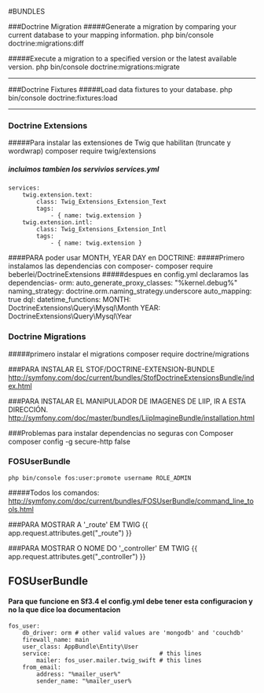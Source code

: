 #BUNDLES

###Doctrine Migration
#####Generate a migration by comparing your current database to your mapping information.
    php bin/console doctrine:migrations:diff 

#####Execute a migration to a specified version or the latest available version.
    php bin/console doctrine:migrations:migrate             

------------------------------------------------------------

###Doctrine Fixtures
#####Load data fixtures to your database.
    php bin/console doctrine:fixtures:load                  

___________________________________________________________
### Doctrine Extensions
#####Para instalar las extensiones de Twig que habilitan (truncate y wordwrap)
    composer require twig/extensions

##### incluimos tambien los servivios services.yml
    services:
        twig.extension.text:
            class: Twig_Extensions_Extension_Text
            tags:
                - { name: twig.extension }
        twig.extension.intl:
            class: Twig_Extensions_Extension_Intl
            tags:
                - { name: twig.extension } 
                
####PARA poder usar MONTH, YEAR DAY en DOCTRINE:
#####Primero instalamos las dependencias con composer-
	composer require beberlei/DoctrineExtensions
#####despues en config.yml declaramos las dependencias-
	orm:
        auto_generate_proxy_classes: "%kernel.debug%"
        naming_strategy: doctrine.orm.naming_strategy.underscore
        auto_mapping: true
        dql:
            datetime_functions:
                MONTH: DoctrineExtensions\Query\Mysql\Month
                YEAR: DoctrineExtensions\Query\Mysql\Year 

### Doctrine Migrations
#####primero instalar el migrations
    composer require doctrine/migrations
    

###PARA INSTALAR EL STOF/DOCTRINE-EXTENSION-BUNDLE
http://symfony.com/doc/current/bundles/StofDoctrineExtensionsBundle/index.html

###PARA INSTALAR EL MANIPULADOR DE IMAGENES DE LIIP, IR A ESTA DIRECCIÓN.
http://symfony.com/doc/master/bundles/LiipImagineBundle/installation.html

###Problemas para instalar dependencias no seguras con Composer
    composer config -g secure-http false


### FOSUserBundle ###
    php bin/console fos:user:promote username ROLE_ADMIN
#####Todos los comandos:
	http://symfony.com/doc/current/bundles/FOSUserBundle/command_line_tools.html

###PARA MOSTRAR A '_route' EM TWIG
    {{ app.request.attributes.get("_route") }}

###PARA MOSTRAR O NOME DO '_controller' EM TWIG
    {{ app.request.attributes.get("_controller") }}


## FOSUserBundle
#### Para que funcione en Sf3.4 el config.yml debe tener esta configuracion y no la que dice loa documentacion
    fos_user:
        db_driver: orm # other valid values are 'mongodb' and 'couchdb'
        firewall_name: main
        user_class: AppBundle\Entity\User
        service:                               # this lines
            mailer: fos_user.mailer.twig_swift # this lines
        from_email:
            address: "%mailer_user%"
            sender_name: "%mailer_user%